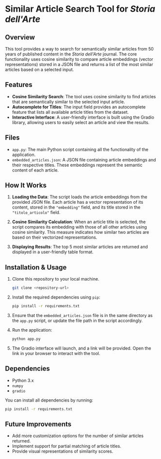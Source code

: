
# Similar Article Search Tool for *Storia dell'Arte*

## Overview

This tool provides a way to search for semantically similar articles from 50 years of published content in the *Storia dell'Arte* journal. The core functionality uses cosine similarity to compare article embeddings (vector representations) stored in a JSON file and returns a list of the most similar articles based on a selected input.

## Features

- **Cosine Similarity Search**: The tool uses cosine similarity to find articles that are semantically similar to the selected input article.
- **Autocomplete for Titles**: The input field provides an autocomplete feature that lists all available article titles from the dataset.
- **Interactive Interface**: A user-friendly interface is built using the Gradio library, allowing users to easily select an article and view the results.

## Files

- `app.py`: The main Python script containing all the functionality of the application.
- `embedded_articles.json`: A JSON file containing article embeddings and their respective titles. These embeddings represent the semantic content of each article.

## How It Works

1. **Loading the Data**: The script loads the article embeddings from the provided JSON file. Each article has a vector representation of its content, stored in the `"embedding"` field, and its title stored in the `"titolo_articolo"` field.
  
2. **Cosine Similarity Calculation**: When an article title is selected, the script compares its embedding with those of all other articles using cosine similarity. This measure indicates how similar two articles are based on their vectorized representations.

3. **Displaying Results**: The top 5 most similar articles are returned and displayed in a user-friendly table format.

## Installation & Usage

1. Clone this repository to your local machine.

   ```bash
   git clone <repository-url>
   ```

2. Install the required dependencies using `pip`:

   ```bash
   pip install -r requirements.txt
   ```

3. Ensure that the `embedded_articles.json` file is in the same directory as the `app.py` script, or update the file path in the script accordingly.

4. Run the application:

   ```bash
   python app.py
   ```

5. The Gradio interface will launch, and a link will be provided. Open the link in your browser to interact with the tool.

## Dependencies

- Python 3.x
- `numpy`
- `gradio`

You can install all dependencies by running:

```bash
pip install -r requirements.txt
```

## Future Improvements

- Add more customization options for the number of similar articles returned.
- Implement support for partial matching of article titles.
- Provide visual representations of similarity scores.
